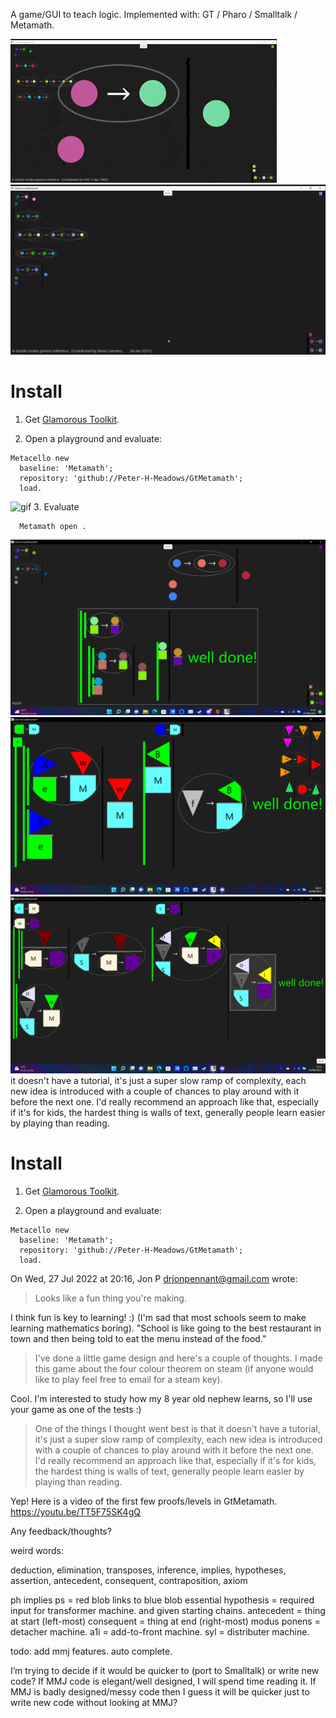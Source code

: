 A game/GUI to teach logic.
Implemented with: GT / Pharo / Smalltalk / Metamath.

![gif](images/1.gif.gif)
![gif](images/2.gif)

# Install
1. Get [Glamorous Toolkit](https://gtoolkit.com/).

2. Open a playground and evaluate:
```Smalltalk
Metacello new 
  baseline: 'Metamath'; 
  repository: 'github://Peter-H-Meadows/GtMetamath';
  load.
```
![gif](images/install.png)
3. Evaluate
```Smalltalk
  Metamath open .
```
![s](images/screen.png)
![s2](images/screen2.png)
![s3](images/screen3syl.png)
it doesn't have a tutorial, it's just a super slow ramp of complexity, each new idea is introduced with a couple of chances to play around with it before the next one. I'd really recommend an approach like that, especially if it's for kids, the hardest thing is walls of text, generally people learn easier by playing than reading.
# Install
1. Get [Glamorous Toolkit](https://gtoolkit.com/).

2. Open a playground and evaluate:
```Smalltalk
Metacello new 
  baseline: 'Metamath'; 
  repository: 'github://Peter-H-Meadows/GtMetamath';
  load.
```
On Wed, 27 Jul 2022 at 20:16, Jon P <drjonpennant@gmail.com> wrote:
>
> Looks like a fun thing you're making.

I think fun is key to learning! :)
(I'm sad that most schools seem to make learning mathematics boring).
"School is like going to the best restaurant in town and then being
told to eat the menu instead of the food."

>
> I've done a little game design and here's a couple of thoughts. I made this game about the four colour theorem on steam (if anyone would like to play feel free to email for a steam key).
>

Cool. I'm interested to study how my 8 year old nephew learns, so I'll
use your game as one of the tests :)

> One of the things I thought went best is that it doesn't have a tutorial, it's just a super slow ramp of complexity, each new idea is introduced with a couple of chances to play around with it before the next one. I'd really recommend an approach like that, especially if it's for kids, the hardest thing is walls of text, generally people learn easier by playing than reading.

Yep! Here is a video of the first few proofs/levels in GtMetamath.
https://youtu.be/TT5F75SK4gQ

Any feedback/thoughts?

weird words:

deduction, elimination, transposes, inference, implies, hypotheses,
assertion, antecedent, consequent, contraposition, axiom

ph implies ps = red blob links to blue blob
essential hypothesis = required input for transformer machine. and
given starting chains.
antecedent = thing at start (left-most)
consequent = thing at end (right-most)
modus ponens = detacher machine.
a1i = add-to-front machine.
syl = distributer machine.

todo: add mmj features.
  auto complete. 
  
I’m trying to decide if it would be quicker to (port to Smalltalk) or  write new code?
If MMJ code is elegant/well designed, I will spend time reading it.
If MMJ is badly designed/messy code then I guess it will be quicker just to write new code without looking at MMJ?

